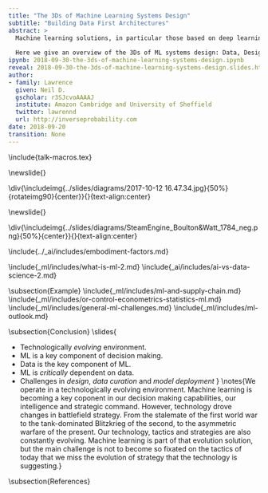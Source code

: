 ```yaml
---
title: "The 3Ds of Machine Learning Systems Design"
subtitle: "Building Data First Architectures"
abstract: >
  Machine learning solutions, in particular those based on deep learning methods, form an underpinning of the current revolution in “artificial intelligence” that has dominated popular press headlines and is having a significant influence on the wider tech agenda.
  
  Here we give an overview of the 3Ds of ML systems design: Data, Design and Deployment. By considering the 3Ds we can move towards  *data first* architectures.
ipynb: 2018-09-30-the-3ds-of-machine-learning-systems-design.ipynb
reveal: 2018-09-30-the-3ds-of-machine-learning-systems-design.slides.html
author:
- family: Lawrence
  given: Neil D.
  gscholar: r3SJcvoAAAAJ
  institute: Amazon Cambridge and University of Sheffield
  twitter: lawrennd
  url: http://inverseprobability.com
date: 2018-09-20
transition: None
---
```


\include{talk-macros.tex}


\newslide{}

\div{\includeimg{../slides/diagrams/2017-10-12 16.47.34.jpg}{50%}{rotateimg90}{center}}{}{text-align:center}

\newslide{}

\div{\includeimg{../slides/diagrams/SteamEngine_Boulton&Watt_1784_neg.png}{50%}{center}}{}{text-align:center}

\include{../_ai/includes/embodiment-factors.md}
<!--include{../_data-science/includes/evolved-relationship.md}
include{../_ml/includes/what-does-machine-learning-do.md}-->

\include{_ml/includes/what-is-ml-2.md}
\include{_ai/includes/ai-vs-data-science-2.md}

\subsection{Example}
\include{_ml/includes/ml-and-supply-chain.md}
\include{_ml/includes/or-control-econometrics-statistics-ml.md}
\include{_ml/includes/general-ml-challenges.md}
\include{_ml/includes/ml-outlook.md}

\subsection{Conclusion}
\slides{
* Technologically *evolving* environment.
* ML is a key component of decision making.
* Data is the key component of ML.
* ML is *critically* dependent on data.
* Challenges in *design*, *data curation* and *model deployment* 
}
\notes{We operate in a technologically evolving environment.  Machine learning is becoming a key coponent in our decision making capabilities, our intelligence and strategic command. However, technology drove changes in battlefield strategy. From the stalemate of the first world war to the tank-dominated Blitzkrieg of the second, to the asymmetric warfare of the present. Our technology, tactics and strategies are also constantly evolving. Machine learning is part of that evolution solution, but the main challenge is not to become so fixated on the tactics of today that we miss the evolution of strategy that the technology is suggesting.}

\subsection{References}






